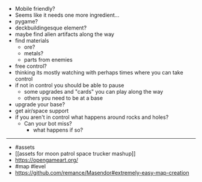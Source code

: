 - Mobile friendly?
- Seems like it needs one more ingredient...
- pygame?
- deckbuildingesque element?
- maybe find alien artifacts along the way
- find materials
	- ore?
	- metals?
	- parts from enemies
- free control?
- thinking its mostly watching with perhaps times where you can take control
- if not in control you should be able to pause
	- some upgrades and "cards" you can play along the way
	- others you need to be at a base
- upgrade your base?
- get air/space support
- if you aren't in control what happens around rocks and holes?
	- Can your bot miss?
		- what happens if so?
- ---
- #assets
- [[assets for moon patrol space trucker mashup]]
- https://opengameart.org/
- #map #level
- https://github.com/remance/Masendor#extremely-easy-map-creation